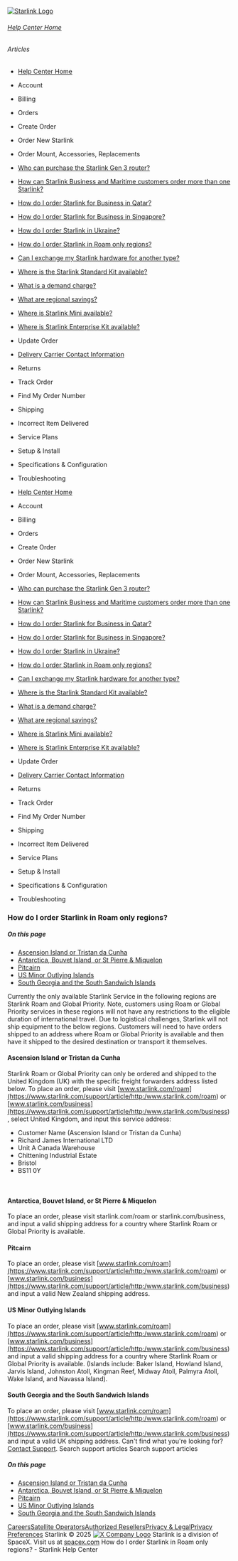 [![Starlink Logo](https://www.starlink.com/_next/image?url=%2Fassets%2Fimages%2Flogo%2Flogo_white.png&w=3840&q=75)](https://www.starlink.com/support/article/<https:/www.starlink.com/>)
###### [Help Center Home](https://www.starlink.com/support/article/</support>)
###### Articles
  * [Help Center Home](https://www.starlink.com/support/article/</support>)
  * Account
  * Billing
  * Orders
  * Create Order
  * Order New Starlink
  * Order Mount, Accessories, Replacements
  * [Who can purchase the Starlink Gen 3 router?](https://www.starlink.com/support/article/</support/article/2b4989e1-df94-502c-8c75-1d3307653dd1>)
  * [How can Starlink Business and Maritime customers order more than one Starlink?](https://www.starlink.com/support/article/</support/article/3cbc9a21-6bf1-0d8b-6b1c-d434ff51099c>)
  * [How do I order Starlink for Business in Qatar?](https://www.starlink.com/support/article/</support/article/d2921316-bdce-bd6f-2066-3657443a56e2>)
  * [How do I order Starlink for Business in Singapore?](https://www.starlink.com/support/article/</support/article/a3fa6859-b40b-a48b-d811-6c5df8ef31d8>)
  * [How do I order Starlink in Ukraine?](https://www.starlink.com/support/article/</support/article/a196a247-04cd-5437-dfaa-1782d19334ce>)
  * [How do I order Starlink in Roam only regions?](https://www.starlink.com/support/article/</support/article/7f8c3294-ae1b-0d12-88bb-956dafa78c92>)
  * [Can I exchange my Starlink hardware for another type?](https://www.starlink.com/support/article/</support/article/b1e8a524-52da-3521-4b3f-6f719c83f043>)
  * [Where is the Starlink Standard Kit available?](https://www.starlink.com/support/article/</support/article/07e361fd-0df7-50ed-0287-642e86b4eb17>)
  * [What is a demand charge?](https://www.starlink.com/support/article/</support/article/63d885d3-c269-21f9-69d6-3ed1b2fd18e9>)
  * [What are regional savings?](https://www.starlink.com/support/article/</support/article/efa87a10-aa1d-783a-ae80-0e1425041708>)
  * [Where is Starlink Mini available?](https://www.starlink.com/support/article/</support/article/c086c0c8-78b7-421e-20b9-40f0084d1926>)
  * [Where is Starlink Enterprise Kit available?](https://www.starlink.com/support/article/</support/article/252b4992-ad2a-79a0-cd0d-e32f544d6deb>)
  * Update Order
  * [Delivery Carrier Contact Information](https://www.starlink.com/support/article/</support/article/c954e904-6c7b-0171-e845-567390f8bfb1>)
  * Returns
  * Track Order
  * Find My Order Number
  * Shipping
  * Incorrect Item Delivered
  * Service Plans
  * Setup & Install
  * Specifications & Configuration
  * Troubleshooting


  * [Help Center Home](https://www.starlink.com/support/article/</support>)
  * Account
  * Billing
  * Orders
  * Create Order
  * Order New Starlink
  * Order Mount, Accessories, Replacements
  * [Who can purchase the Starlink Gen 3 router?](https://www.starlink.com/support/article/</support/article/2b4989e1-df94-502c-8c75-1d3307653dd1>)
  * [How can Starlink Business and Maritime customers order more than one Starlink?](https://www.starlink.com/support/article/</support/article/3cbc9a21-6bf1-0d8b-6b1c-d434ff51099c>)
  * [How do I order Starlink for Business in Qatar?](https://www.starlink.com/support/article/</support/article/d2921316-bdce-bd6f-2066-3657443a56e2>)
  * [How do I order Starlink for Business in Singapore?](https://www.starlink.com/support/article/</support/article/a3fa6859-b40b-a48b-d811-6c5df8ef31d8>)
  * [How do I order Starlink in Ukraine?](https://www.starlink.com/support/article/</support/article/a196a247-04cd-5437-dfaa-1782d19334ce>)
  * [How do I order Starlink in Roam only regions?](https://www.starlink.com/support/article/</support/article/7f8c3294-ae1b-0d12-88bb-956dafa78c92>)
  * [Can I exchange my Starlink hardware for another type?](https://www.starlink.com/support/article/</support/article/b1e8a524-52da-3521-4b3f-6f719c83f043>)
  * [Where is the Starlink Standard Kit available?](https://www.starlink.com/support/article/</support/article/07e361fd-0df7-50ed-0287-642e86b4eb17>)
  * [What is a demand charge?](https://www.starlink.com/support/article/</support/article/63d885d3-c269-21f9-69d6-3ed1b2fd18e9>)
  * [What are regional savings?](https://www.starlink.com/support/article/</support/article/efa87a10-aa1d-783a-ae80-0e1425041708>)
  * [Where is Starlink Mini available?](https://www.starlink.com/support/article/</support/article/c086c0c8-78b7-421e-20b9-40f0084d1926>)
  * [Where is Starlink Enterprise Kit available?](https://www.starlink.com/support/article/</support/article/252b4992-ad2a-79a0-cd0d-e32f544d6deb>)
  * Update Order
  * [Delivery Carrier Contact Information](https://www.starlink.com/support/article/</support/article/c954e904-6c7b-0171-e845-567390f8bfb1>)
  * Returns
  * Track Order
  * Find My Order Number
  * Shipping
  * Incorrect Item Delivered
  * Service Plans
  * Setup & Install
  * Specifications & Configuration
  * Troubleshooting


### How do I order Starlink in Roam only regions?
##### On this page
  * [Ascension Island or Tristan da Cunha](https://www.starlink.com/support/article/<#ascension-island-or-tristan-da-cunha>)
  * [Antarctica, Bouvet Island, or St Pierre & Miquelon](https://www.starlink.com/support/article/<#antarctica-bouvet-island-or-st-pierre-miquelon>)
  * [Pitcairn](https://www.starlink.com/support/article/<#pitcairn>)
  * [US Minor Outlying Islands](https://www.starlink.com/support/article/<#us-minor-outlying-islands>)
  * [South Georgia and the South Sandwich Islands](https://www.starlink.com/support/article/<#south-georgia-and-the-south-sandwich-islands>)


Currently the only available Starlink Service in the following regions are Starlink Roam and Global Priority. Note, customers using Roam or Global Priority services in these regions will not have any restrictions to the eligible duration of international travel.
Due to logistical challenges, Starlink will not ship equipment to the below regions. Customers will need to have orders shipped to an address where Roam or Global Priority is available and then have it shipped to the desired destination or transport it themselves.
​
#### Ascension Island or Tristan da Cunha
Starlink Roam or Global Priority can only be ordered and shipped to the United Kingdom (UK) with the specific freight forwarders address listed below. To place an order, please visit [www.starlink.com/roam](https://www.starlink.com/support/article/<http:/www.starlink.com/roam>) or [www.starlink.com/business](https://www.starlink.com/support/article/<http:/www.starlink.com/business>), select United Kingdom, and input this service address:
  * Customer Name (Ascension Island or Tristan da Cunha)
  * Richard James International LTD
  * Unit A Canada Warehouse
  * Chittening Industrial Estate
  * Bristol
  * BS11 0Y


​
#### Antarctica, Bouvet Island, or St Pierre & Miquelon
To place an order, please visit starlink.com/roam or starlink.com/business, and input a valid shipping address for a country where Starlink Roam or Global Priority is available.
​
#### Pitcairn
To place an order, please visit [www.starlink.com/roam](https://www.starlink.com/support/article/<http:/www.starlink.com/roam>) or [www.starlink.com/business](https://www.starlink.com/support/article/<http:/www.starlink.com/business>) and input a valid New Zealand shipping address.
​
#### US Minor Outlying Islands
To place an order, please visit [www.starlink.com/roam](https://www.starlink.com/support/article/<http:/www.starlink.com/roam>) or [www.starlink.com/business](https://www.starlink.com/support/article/<http:/www.starlink.com/business>) and input a valid shipping address for a country where Starlink Roam or Global Priority is available.
(Islands include: Baker Island, Howland Island, Jarvis Island, Johnston Atoll, Kingman Reef, Midway Atoll, Palmyra Atoll, Wake Island, and Navassa Island).
​
#### South Georgia and the South Sandwich Islands
To place an order, please visit [www.starlink.com/roam](https://www.starlink.com/support/article/<http:/www.starlink.com/roam>) or [www.starlink.com/business](https://www.starlink.com/support/article/<http:/www.starlink.com/business>) and input a valid UK shipping address.
Can't find what you're looking for? [Contact Support](https://www.starlink.com/support/article/</support/tickets?sourceType=web_article_help_center&sourceValue=7f8c3294-ae1b-0d12-88bb-956dafa78c92>).
Search support articles
Search support articles
##### On this page
  * [Ascension Island or Tristan da Cunha](https://www.starlink.com/support/article/<#ascension-island-or-tristan-da-cunha>)
  * [Antarctica, Bouvet Island, or St Pierre & Miquelon](https://www.starlink.com/support/article/<#antarctica-bouvet-island-or-st-pierre-miquelon>)
  * [Pitcairn](https://www.starlink.com/support/article/<#pitcairn>)
  * [US Minor Outlying Islands](https://www.starlink.com/support/article/<#us-minor-outlying-islands>)
  * [South Georgia and the South Sandwich Islands](https://www.starlink.com/support/article/<#south-georgia-and-the-south-sandwich-islands>)


[Careers](https://www.starlink.com/support/article/<https:/www.spacex.com/careers>)[Satellite Operators](https://www.starlink.com/support/article/<https:/starlink.com/satellite-operators>)[Authorized Resellers](https://www.starlink.com/support/article/<https:/starlink.com/resellers>)[Privacy & Legal](https://www.starlink.com/support/article/<https:/starlink.com/legal>)[Privacy Preferences](https://www.starlink.com/support/article/<>)
Starlink © 2025
[![X Company Logo](https://www.starlink.com/assets/images/icons/x-logo.svg)](https://www.starlink.com/support/article/<https:/twitter.com/Starlink>)
Starlink is a division of SpaceX. Visit us at [spacex.com](https://www.starlink.com/support/article/<https:/www.spacex.com/>)
How do I order Starlink in Roam only regions? - Starlink Help Center
